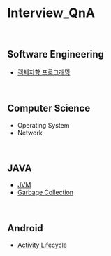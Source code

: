 # Interview_QnA

<br>

## Software Engineering
- [객체지향 프로그래밍](https://github.com/yoonware/Interview_QnA/blob/master/Software%20Engineering/Object-Oriented%20Programming.md)

<br>

## Computer Science
- Operating System
- Network

<br>

## JAVA
- [JVM](https://github.com/yoonware/Interview_QnA/tree/master/Java#1-jvm)
- [Garbage Collection](https://github.com/yoonware/Interview_QnA/tree/master/Java#2-garbage-collection)

<br>

## Android
- [Activity Lifecycle](https://github.com/yoonware/Interview_QnA/tree/master/Android#1-activity-%EC%83%9D%EB%AA%85%EC%A3%BC%EA%B8%B0)

<br>